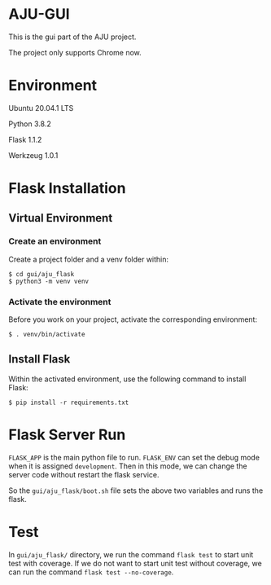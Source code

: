 # AJU-GUI

This is the gui part of the AJU project. 

The project only supports Chrome now.


# Environment
Ubuntu 20.04.1 LTS

Python 3.8.2

Flask 1.1.2

Werkzeug 1.0.1

# Flask Installation

## Virtual Environment
### Create an environment
Create a project folder and a venv folder within:

```
$ cd gui/aju_flask
$ python3 -m venv venv
```

### Activate the environment
Before you work on your project, activate the corresponding environment:
```
$ . venv/bin/activate
```

## Install Flask
Within the activated environment, use the following command to install Flask:
```
$ pip install -r requirements.txt
```

# Flask Server Run
`FLASK_APP` is the main python file to run.
`FLASK_ENV` can set the debug mode when it is assigned `development`. Then in this mode, we can change the server code without restart the flask service.

So the `gui/aju_flask/boot.sh` file sets the above two variables and runs the flask.

# Test
In `gui/aju_flask/` directory, we run the command `flask test` to start unit test with coverage. If we do not want to start unit test without coverage, we can run the command `flask test --no-coverage`.
